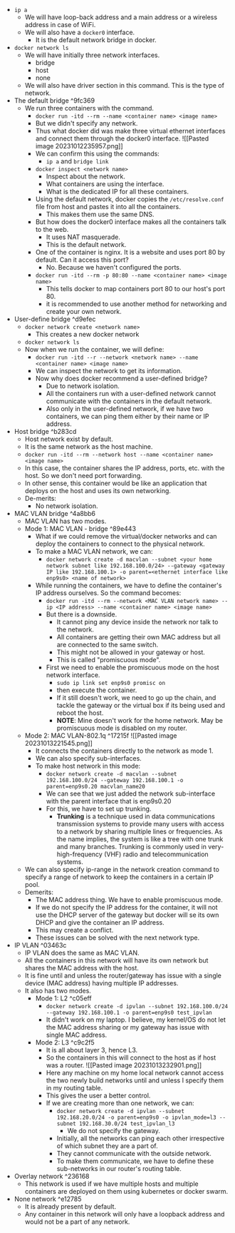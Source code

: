 - ```ip a```
	- We will have loop-back address and a main address or a wireless address in case of WiFi.
	- We will also have a ```docker0``` interface.
		- It is the default network bridge in docker.
- ```docker network ls```
	- We will have initially three network interfaces.
		- bridge
		- host
		- none
	- We will also have driver section in this command. This is the type of network.
- The default bridge ^9fc369
	- We run three containers with the command.
		-  ```docker run -itd --rm --name <container name> <image name>```
		- But we didn't specify any network.
		- Thus what docker did was make three virtual ethernet interfaces and connect them through the docker0 interface.
		![[Pasted image 20231012235957.png]]
		- We can confirm this using the commands:
			- ```ip a``` and ```bridge link```
		- ```docker inspect <network name>```
			- Inspect about the network.
			- What containers are using the interface.
			- What is the dedicated IP for all these containers.
		- Using the default network, docker copies the ```/etc/resolve.conf``` file from host and pastes it into all the containers.
			- This makes them use the same DNS.
		- But how does the docker0 interface makes all the containers talk to the web.
			- It uses NAT masquerade.
			- This is the default network.
		- One of the container is nginx. It is a website and uses port 80 by default. Can it access this port?
			- No. Because we haven't configured the ports.
		-  ```docker run -itd --rm -p 80:80 --name <container name> <image name>```
			- This tells docker to map containers port 80 to our host's port 80.
			- it is recommended to use another method for networking and create your own network.
- User-define bridge  ^d9efec
	- ```docker network create <network name>```
		- This creates a new docker network
	- ```docker network ls```
	- Now when we run the container, we will define:
		- `docker run -itd --r --network <network name> --name <container name> <image name>`
		- We can inspect the network to get its information.
		- Now why does docker recommend a user-defined bridge?
			- Due to network isolation.
			- All the containers run with a user-defined network cannot communicate with the containers in the default network.
			- Also only in the user-defined network, if we have two containers, we can ping them either by their name or IP address.
- Host bridge ^b283cd
	- Host network exist by default.
	- It is the same network as the host machine.
	- `docker run -itd --rm --network host --name <container name> <image name>`
	- In this case, the container shares the IP address, ports, etc. with the host. So we don't need port forwarding.
	- In other sense, this container would be like an application that deploys on the host and uses its own networking.
	- De-merits:
		- No network isolation.
- MAC VLAN bridge ^4a8bb6
	- MAC VLAN has two modes.
	- Mode 1: MAC VLAN - bridge ^89e443
		- What if we could remove the virtual/docker networks and can deploy the containers to connect to the physical network.
		- To make a MAC VLAN network, we can:
			- `docker network create -d macvlan --subnet <your home network subnet like 192.168.100.0/24> --gateway <gateway IP like 192.168.100.1> -o parent=<ethernet interface like enp9s0> <name of network>`
		- While running the containers, we have to define the container's IP address ourselves. So the command becomes:
			- `docker run -itd --rm --network <MAC VLAN network name> --ip <IP address> --name <container name> <image name>`
			- But there is a downside.
				- It cannot ping any device inside the network nor talk to the network.
				- All containers are getting their own MAC address but all are connected to the same switch.
				- This might not be allowed in your gateway or host.
				- This is called "promiscuous mode".
			- First we need to enable the promiscuous mode on the host network interface.
				- `sudo ip link set enp9s0 promisc on`
				- then execute the container.
				- If it still doesn't work, we need to go up the chain, and tackle the gateway or the virtual box if its being used and reboot the host.
				- **NOTE**: Mine doesn't work for the home network. May be promiscuous mode is disabled on my router.
	- Mode 2:  MAC VLAN-802.1q ^17215f
		![[Pasted image 20231013221545.png]]
		- It connects the containers directly to the network as mode 1.
		- We can also specify sub-interfaces.
		- To make host network in this mode:
			- `docker network create -d macvlan --subnet 192.168.100.0/24 --gateway 192.168.100.1 -o parent=enp9s0.20 macvlan_name20`
			- We can see that we just added the network sub-interface with the parent interface that is enp9s0.20
			- For this, we have to set up trunking.
				- **Trunking** is a technique used in data communications transmission systems to provide many users with access to a network by sharing multiple lines or frequencies. As the name implies, the system is like a tree with one trunk and many branches. Trunking is commonly used in very-high-frequency (VHF) radio and telecommunication systems.
	- We can also specify ip-range in the network creation command to specify a range of network to keep the containers in a certain IP pool.
	- Demerits:
		- The MAC address thing. We have to enable promiscuous mode.
		- If we do not specify the IP address for the container, it will not use the DHCP server of the gateway but docker will se its own DHCP and give the container an IP address.
		- This may create a conflict.
		- These issues can be solved with the next network type.
- IP VLAN ^03463c
	- IP VLAN does the same as MAC VLAN.
	- All the containers in this network will have its own network but shares the MAC address with the host.
	- It is fine until and unless the router/gateway has issue with a single device (MAC address) having multiple IP addresses.
	- It also has two modes.
		- Mode 1: L2 ^c05eff
			- `docker network create -d ipvlan --subnet 192.168.100.0/24 --gateway 192.168.100.1 -o parent=enp9s0 test_ipvlan`
			- It didn't work on my laptop. I believe, my kernel/OS do not let the MAC address sharing or my gateway has issue with single MAC address.
		- Mode 2: L3 ^c9c2f5
			- It is all about layer 3, hence L3.
			- So the containers in this will connect to the host as if host was a router.
			![[Pasted image 20231013232901.png]]
			- Here any machine on my home local network cannot access the two newly build networks until and unless I specify them in my routing table.
			- This gives the user a better control.
			- If we are creating more than one network, we can:
				- `docker network create -d ipvlan --subnet 192.168.20.0/24 -o parent=enp9s0 -o ipvlan_mode=l3 --subnet 192.168.30.0/24 test_ipvlan_l3`
					- We do not specify the gateway.
				- Initially, all the networks can ping each other irrespective of which subnet they are a part of.
				- They cannot communicate with the outside network.
				- To make them communicate, we have to define these sub-networks in our router's routing table.
- Overlay network ^236168
	- This network is used if we have multiple hosts and multiple containers are deployed on them using kubernetes or docker swarm.
- None network ^e12785
	- It is already present by default.
	- Any container in this network will only have a loopback address and would not be a part of any network.